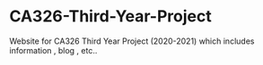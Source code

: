 # CA326-Third-Year-Project
Website for CA326 Third Year Project (2020-2021) which includes information , blog , etc..
